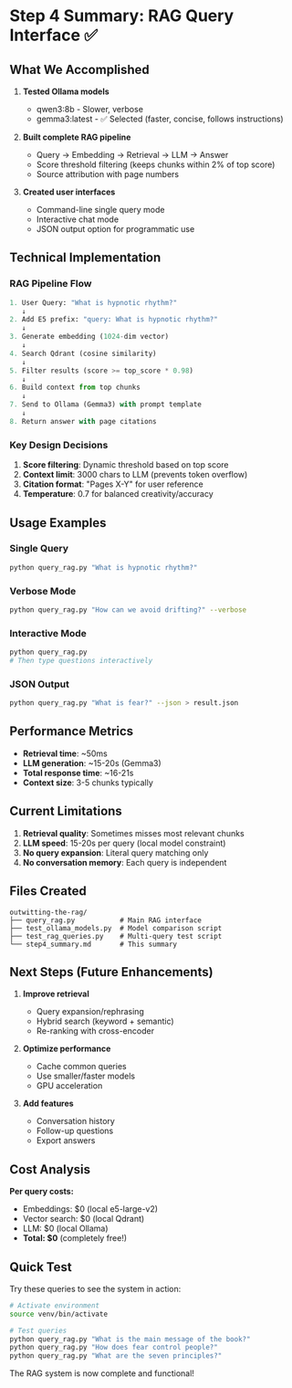 # Step 4 Summary: RAG Query Interface ✅

## What We Accomplished

1. **Tested Ollama models**
   - qwen3:8b - Slower, verbose
   - gemma3:latest - ✅ Selected (faster, concise, follows instructions)

2. **Built complete RAG pipeline**
   - Query → Embedding → Retrieval → LLM → Answer
   - Score threshold filtering (keeps chunks within 2% of top score)
   - Source attribution with page numbers

3. **Created user interfaces**
   - Command-line single query mode
   - Interactive chat mode
   - JSON output option for programmatic use

## Technical Implementation

### RAG Pipeline Flow
```python
1. User Query: "What is hypnotic rhythm?"
   ↓
2. Add E5 prefix: "query: What is hypnotic rhythm?"
   ↓
3. Generate embedding (1024-dim vector)
   ↓
4. Search Qdrant (cosine similarity)
   ↓
5. Filter results (score >= top_score * 0.98)
   ↓
6. Build context from top chunks
   ↓
7. Send to Ollama (Gemma3) with prompt template
   ↓
8. Return answer with page citations
```

### Key Design Decisions

1. **Score filtering**: Dynamic threshold based on top score
2. **Context limit**: 3000 chars to LLM (prevents token overflow)
3. **Citation format**: "Pages X-Y" for user reference
4. **Temperature**: 0.7 for balanced creativity/accuracy

## Usage Examples

### Single Query
```bash
python query_rag.py "What is hypnotic rhythm?"
```

### Verbose Mode
```bash
python query_rag.py "How can we avoid drifting?" --verbose
```

### Interactive Mode
```bash
python query_rag.py
# Then type questions interactively
```

### JSON Output
```bash
python query_rag.py "What is fear?" --json > result.json
```

## Performance Metrics

- **Retrieval time**: ~50ms
- **LLM generation**: ~15-20s (Gemma3)
- **Total response time**: ~16-21s
- **Context size**: 3-5 chunks typically

## Current Limitations

1. **Retrieval quality**: Sometimes misses most relevant chunks
2. **LLM speed**: 15-20s per query (local model constraint)
3. **No query expansion**: Literal query matching only
4. **No conversation memory**: Each query is independent

## Files Created

```
outwitting-the-rag/
├── query_rag.py           # Main RAG interface
├── test_ollama_models.py  # Model comparison script
├── test_rag_queries.py    # Multi-query test script
└── step4_summary.md       # This summary
```

## Next Steps (Future Enhancements)

1. **Improve retrieval**
   - Query expansion/rephrasing
   - Hybrid search (keyword + semantic)
   - Re-ranking with cross-encoder

2. **Optimize performance**
   - Cache common queries
   - Use smaller/faster models
   - GPU acceleration

3. **Add features**
   - Conversation history
   - Follow-up questions
   - Export answers

## Cost Analysis

**Per query costs:**
- Embeddings: $0 (local e5-large-v2)
- Vector search: $0 (local Qdrant)
- LLM: $0 (local Ollama)
- **Total: $0** (completely free!)

## Quick Test

Try these queries to see the system in action:
```bash
# Activate environment
source venv/bin/activate

# Test queries
python query_rag.py "What is the main message of the book?"
python query_rag.py "How does fear control people?"
python query_rag.py "What are the seven principles?"
```

The RAG system is now complete and functional!